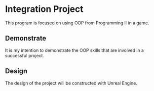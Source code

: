 # Integration Project

This program is focused on using OOP from Programming II in a game.

## Demonstrate

It is my intention to demonstrate the OOP skills that are involved in a successful project.

## Design

The design of the project will be constructed with Unreal Engine.
